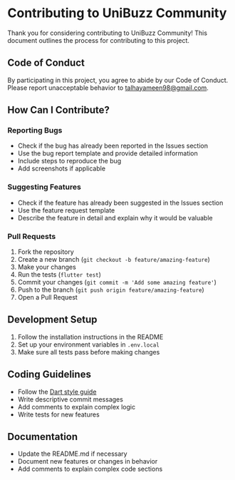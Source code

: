 # Contributing to UniBuzz Community

Thank you for considering contributing to UniBuzz Community! This document outlines the process for contributing to this project.

## Code of Conduct

By participating in this project, you agree to abide by our Code of Conduct. Please report unacceptable behavior to [talhayameen98@gmail.com](mailto:talhayameen98@gmail.com).

## How Can I Contribute?

### Reporting Bugs

- Check if the bug has already been reported in the Issues section
- Use the bug report template and provide detailed information
- Include steps to reproduce the bug
- Add screenshots if applicable

### Suggesting Features

- Check if the feature has already been suggested in the Issues section
- Use the feature request template
- Describe the feature in detail and explain why it would be valuable

### Pull Requests

1. Fork the repository
2. Create a new branch (`git checkout -b feature/amazing-feature`)
3. Make your changes
4. Run the tests (`flutter test`)
5. Commit your changes (`git commit -m 'Add some amazing feature'`)
6. Push to the branch (`git push origin feature/amazing-feature`)
7. Open a Pull Request

## Development Setup

1. Follow the installation instructions in the README
2. Set up your environment variables in `.env.local`
3. Make sure all tests pass before making changes

## Coding Guidelines

- Follow the [Dart style guide](https://dart.dev/guides/language/effective-dart/style)
- Write descriptive commit messages
- Add comments to explain complex logic
- Write tests for new features

## Documentation

- Update the README.md if necessary
- Document new features or changes in behavior
- Add comments to explain complex code sections
